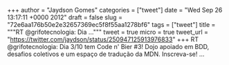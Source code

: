 
+++
author = "Jaydson Gomes"
categories = ["tweet"]
date = "Wed Sep 26 13:17:11 +0000 2012"
draft = false
slug = "72e6aa176b50e2e32657369ec5f8f55aa1278bf6"
tags = ["tweet"]
title = """RT @grifotecnologia: Dia ..."""
tweet = true
micro = true
tweet_url = "https://twitter.com/jaydson/status/250947125913976833"
+++
RT @grifotecnologia: Dia 3/10 tem Code n' Bier #3! Dojo apoiado em BDD, desafios coletivos e um espaço de tradução da MDN. Inscreva-se!  ...
